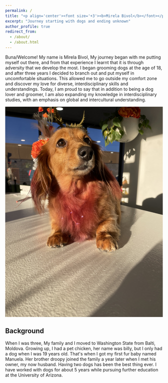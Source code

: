 ```yaml
---
permalink: /
title: "<p align='center'><font size='+3'><b>Mirela Bivol</b></font></p>"
excerpt: "Journey starting with dogs and ending unknown"
author_profile: true
redirect_from: 
  - /about/
  - /about.html
---
```


Buna/Welcome! My name is Mirela Bivol, My journey began with me putting myself out there, and from that experience I learnt that it is through adversity that we develop the most. I began grooming dogs at the age of 18, and after three years I decided to branch out and put myself in uncomfortable situations. This allowed me to go outside my comfort zone and discover my love for diverse, interdisciplinary skills and understandings. Today, I am proud to say that in addition to being a dog lover and groomer, I am also expanding my knowledge in interdisciplinary studies, with an emphasis on global and intercultural understanding. 

<p align="center"><img title="Picture of Manuela" alt="" src="images/leela.jpg"></p>

## Background
When I was three, My family and I moved to Washington State from Balti, Moldova. Growing up, I had a pet chicken, her name was billy, but I only had a dog when I was 19 years old. That's when I got my first fur baby named Manuela. Her brother droopy joined the family a year later when I met his owner, my now husband. Having two dogs has been the best thing ever. I have worked with dogs for about 5 years while pursuing further education at the University of Arizona. 